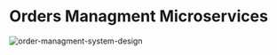 # Orders Managment Microservices

![order-managment-system-design](https://user-images.githubusercontent.com/17546520/209901887-cd51af6f-5429-4e4b-b8bc-50cddfdde708.png)
